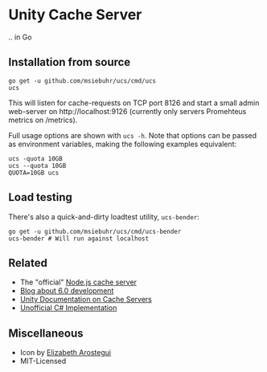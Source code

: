 Unity Cache Server
==================

.. in Go

Installation from source
------------------------

    go get -u github.com/msiebuhr/ucs/cmd/ucs
    ucs

This will listen for cache-requests on TCP port 8126 and start a small
admin web-server on http://localhost:9126 (currently only servers Promehteus
metrics on /metrics).

Full usage options are shown with `ucs -h`. Note that options can be passed as
environment variables, making the following examples equivalent:

    ucs -quota 10GB
    ucs --quota 10GB
    QUOTA=10GB ucs

Load testing
------------

There's also a quick-and-dirty loadtest utility, `ucs-bender`:

    go get -u github.com/msiebuhr/ucs/cmd/ucs-bender
    ucs-bender # Will run against localhost


Related
-------

 * The "official" [Node.js cache server](https://github.com/Unity-Technologies/unity-cache-server)
 * [Blog about 6.0 development](https://blogs.unity3d.com/2018/03/20/cache-server-6-0-release-and-retrospective-optimizing-import/)
 * [Unity Documentation on Cache Servers](https://docs.unity3d.com/Manual/CacheServer.html)
 * [Unofficial C# Implementation](https://github.com/Avatarchik/UnityCachePlusPlus)

Miscellaneous
-------------

 * Icon by [Elizabeth Arostegui ](https://www.iconfinder.com/icons/998676/challenge_game_puzzle_rubik_icon)
 * MIT-Licensed
